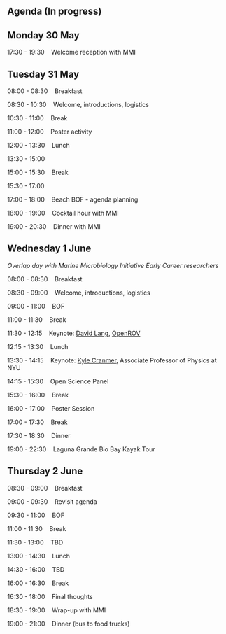 ## Agenda (In progress)

## Monday 30 May

17:30 - 19:30 &nbsp;&nbsp;&nbsp;Welcome reception with MMI

## Tuesday 31 May  

08:00 - 08:30 &nbsp;&nbsp;&nbsp;Breakfast

08:30 - 10:30 &nbsp;&nbsp;&nbsp;Welcome, introductions, logistics

10:30 - 11:00 &nbsp;&nbsp;&nbsp;Break

11:00 - 12:00 &nbsp;&nbsp;&nbsp;Poster activity

12:00 - 13:30	&nbsp;&nbsp;&nbsp;Lunch 

13:30 - 15:00 &nbsp;&nbsp;&nbsp;

15:00 - 15:30 &nbsp;&nbsp;&nbsp;Break

15:30 - 17:00 &nbsp;&nbsp;&nbsp;

17:00 - 18:00 &nbsp;&nbsp;&nbsp;Beach BOF - agenda planning

18:00 - 19:00 &nbsp;&nbsp;&nbsp;Cocktail hour with MMI

19:00 - 20:30 &nbsp;&nbsp;&nbsp;Dinner with MMI


## Wednesday 1 June 

_Overlap day with Marine Microbiology Initiative Early Career researchers_

08:00 - 08:30 &nbsp;&nbsp;&nbsp;Breakfast

08:30 - 09:00 &nbsp;&nbsp;&nbsp;Welcome, introductions, logistics

09:00 - 11:00 &nbsp;&nbsp;&nbsp;BOF

11:00 - 11:30 &nbsp;&nbsp;&nbsp;Break

11:30 - 12:15 &nbsp;&nbsp;&nbsp;Keynote: [David Lang](https://about.me/davidtlang), [OpenROV](http://openrov.com)

12:15 - 13:30	&nbsp;&nbsp;&nbsp;Lunch

13:30 - 14:15 &nbsp;&nbsp;&nbsp;Keynote: [Kyle Cranmer](http://physics.as.nyu.edu/object/kylecranmer.html), Associate Professor of Physics at NYU 

14:15 - 15:30 &nbsp;&nbsp;&nbsp;Open Science Panel 

15:30 - 16:00 &nbsp;&nbsp;&nbsp;Break 

16:00 - 17:00 &nbsp;&nbsp;&nbsp;Poster Session

17:00 - 17:30 &nbsp;&nbsp;&nbsp;Break 

17:30 - 18:30 &nbsp;&nbsp;&nbsp;Dinner

19:00 - 22:30 &nbsp;&nbsp;&nbsp;Laguna Grande Bio Bay Kayak Tour

## Thursday 2 June

08:30 - 09:00 &nbsp;&nbsp;&nbsp;Breakfast

09:00 - 09:30 &nbsp;&nbsp;&nbsp;Revisit agenda

09:30 - 11:00 &nbsp;&nbsp;&nbsp;BOF

11:00 - 11:30 &nbsp;&nbsp;&nbsp;Break

11:30 - 13:00 &nbsp;&nbsp;&nbsp;TBD

13:00 - 14:30 &nbsp;&nbsp;&nbsp;Lunch

14:30 - 16:00 &nbsp;&nbsp;&nbsp;TBD

16:00 - 16:30 &nbsp;&nbsp;&nbsp;Break

16:30 - 18:00 &nbsp;&nbsp;&nbsp;Final thoughts

18:30 - 19:00 &nbsp;&nbsp;&nbsp;Wrap-up with MMI

19:00 - 21:00 &nbsp;&nbsp;&nbsp;Dinner (bus to food trucks)
